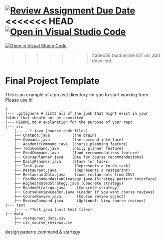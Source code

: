 [![Review Assignment Due Date](https://classroom.github.com/assets/deadline-readme-button-22041afd0340ce965d47ae6ef1cefeee28c7c493a6346c4f15d667ab976d596c.svg)](https://classroom.github.com/a/nK589Lr0)
<<<<<<< HEAD
[![Open in Visual Studio Code](https://classroom.github.com/assets/open-in-vscode-2e0aaae1b6195c2367325f4f02e2d04e9abb55f0b24a779b69b11b9e10269abc.svg)](https://classroom.github.com/online_ide?assignment_repo_id=18841701&assignment_repo_type=AssignmentRepo)
=======
[![Open in Visual Studio Code](https://classroom.github.com/assets/open-in-vscode-2e0aaae1b6195c2367325f4f02e2d04e9abb55f0b24a779b69b11b9e10269abc.svg)](https://classroom.github.com/online_ide?assignment_repo_id=18841718&assignment_repo_type=AssignmentRepo)
>>>>>>> 4a6eb56 (add online IDE url; add deadline)
# Final Project Template

This is an example of a project directory for you to start working from. Please use it!


```text
|
|--- .gitignore # lists all of the junk that might exist in your folder that should not be committed
|--- README.md # explanation for the purpose of your repo
|--- src
    |----- *.java (source code files)
    ├── ChatBot.java          (the brain)
    ├── Command.java          (the command interface)
    ├── AcademicCommand.java  (course planning feature)
    ├── TodoCommand.java      (daily planner feature)
    ├── FoodCommand.java      (food recommendations feature)
    ├── CoursePlanner.java    (DAG for course recommendations)
    ├── DailyPlanner.java     (Stack for tasks)
    ├── Task.java              (Represents a to-do task)
    ├── Restaurant.java        (Represents a restaurant)
    ├── RestaurantData.java    (Load restaurants from CSV)
    ├── FoodRecommendationStrategy.java (Strategy pattern interface)
    ├── HighestRatedStrategy.java (Concrete strategy)
    ├── RandomStrategy.java     (Concrete strategy)
    ├── CourseReviewLoader.java (Loader if you want course reviews)
    ├── CourseReview.java       (Course review object)
    ├── ReviewCommand.java      (Optional: View course reviews)
|--- test
    |----- *Test.java (unit test files)
├── data
    ├── restaurant_data.csv
    ├── cis_course_reviews.csv
```

design pattern: command & startegy
